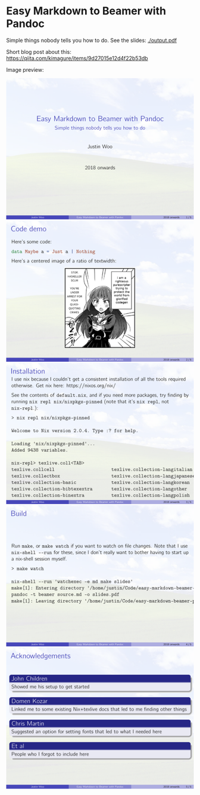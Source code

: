 # Easy Markdown to Beamer with Pandoc

Simple things nobody tells you how to do. See the slides: [./output.pdf](./output.pdf)

Short blog post about this: <https://qiita.com/kimagure/items/9d27015e12d4f22b53db>

Image preview:

![](./preview-0.png)
![](./preview-1.png)
![](./preview-2.png)
![](./preview-3.png)
![](./preview-4.png)

